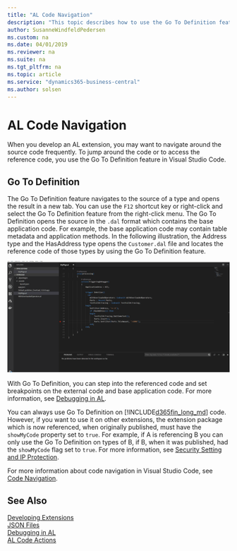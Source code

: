 ```yaml
---
title: "AL Code Navigation"
description: "This topic describes how to use the Go To Definition feature when debugging the AL code in Dynamics 365 Business Central." 
author: SusanneWindfeldPedersen
ms.custom: na
ms.date: 04/01/2019
ms.reviewer: na
ms.suite: na
ms.tgt_pltfrm: na
ms.topic: article
ms.service: "dynamics365-business-central"
ms.author: solsen
---
```


# AL Code Navigation
When you develop an AL extension, you may want to navigate around the source code frequently. To jump around the code or to access the reference code, you use the Go To Definition feature in Visual Studio Code. 

## Go To Definition
The Go To Definition feature navigates to the source of a type and opens the result in a new tab. You can use the `F12` shortcut key or right-click and select the Go To Definition feature from the right-click menu. The Go To Definition opens the source in the `.dal` format which contains the base application code. For example, the base application code may contain table metadata and application methods. In the following illustration, the Address type and the HasAddress type opens the `Customer.dal` file and locates the reference code of those types by using the Go To Definition feature. 

![F12](media/F12.gif "Go To Definition")

With Go To Definition, you can step into the referenced code and set breakpoints on the external code and base application code. For more information, see [Debugging in AL](devenv-debugging.md).

You can always use Go To Definition on [!INCLUDE[d365fin_long_md](includes/d365fin_long_md.md)] code. However, if you want to use it on other extensions, the extension package which is now referenced, when originally published, must have the `showMyCode` property set to `true`. For example, if A is referencing B you can only use the Go To Definition on types of B, if B, when it was published, had the `showMyCode` flag set to `true`. For more information, see [Security Setting and IP Protection](devenv-security-settings-and-ip-protection.md). 


For more information about code navigation in Visual Studio Code, see [Code Navigation](https://code.visualstudio.com/docs/editor/editingevolved).

<!-- 
To use the Go To Definition on local server, it requires that the AL symbols are rebuilt and downloaded from C/SIDE. The application symbols that were built with the previous version of C/SIDE would not make it possible to have Go To Definition work on base application methods. -->

## See Also  
[Developing Extensions](devenv-dev-overview.md)  
[JSON Files](devenv-json-files.md)  
[Debugging in AL](devenv-debugging.md)  
[AL Code Actions](devenv-code-actions.md)  
